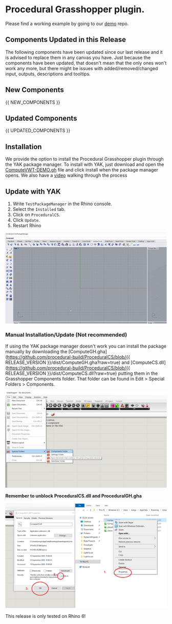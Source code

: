 ﻿# Procedural Grasshopper plugin.

Please find a working example by going to our [demo](https://github.com/procedural-build/demos) repo.

## Components Updated in this Release
The following components have been updated since our last release and it is advised to replace them in any canvas you have.
Just because the components have been updated, that doesn't mean that the only ones won't work any more, but there might be issues with added/removed/changed input, outputs, descriptions and tooltips.
            
## New Components
{{ NEW_COMPONENTS }}
            
## Updated Components
{{ UPDATED_COMPONENTS }}
            
## Installation

We provide the option to install the Procedural Grasshopper plugin through the YAK package manager. 
To install with YAK, just download and open the [ComputeVWT-DEMO.gh](https://github.com/procedural-build/demos/blob/master/VWT/ComputeVWT-DEMO.gh?raw=true) file and click install when the package manager opens.
We also have a [video](https://www.youtube.com/embed/oQU_Uke5368) walking through the process 

## Update with YAK

1. Write `TestPackageManager` in the Rhino console.
2. Select the `Installed` tab. 
3. Click on `ProceduralCS`.
4. Click `Update`. 
5. Restart Rhino

![alt text](https://github.com/procedural-build/ProceduralCS/raw/master/.github/releases/UpdateYAK.gif "Update ProceduralCS with YAK")

### Manual Installation/Update (Not recommended)
If using the YAK package manager doesn't work you can install the package manually by downloading the [ComputeGH.gha](https://github.com/procedural-build/ProceduralCS/blob/{{ RELEASE_VERSION }}/dist/ComputeGH.gha?raw=true) and [ComputeCS.dll](https://github.com/procedural-build/ProceduralCS/blob/{{ RELEASE_VERSION }}/dist/ComputeCS.dll?raw=true) putting them in the Grasshopper Components folder.
That folder can be found in Edit > Special Folders > Components.

![alt text](https://github.com/procedural-build/ProceduralCS/raw/master/.github/releases/GrasshopperLibraries.png "Find the Grasshopper Components folder.")

**Remember to unblock ProceduralCS.dll and ProceduralGH.gha**

![alt text](https://github.com/procedural-build/ProceduralCS/raw/master/.github/releases/Unblock.png "Unblock ProceduralCS.dll and ProceduralGH.gha")

This release is only tested on Rhino 6!